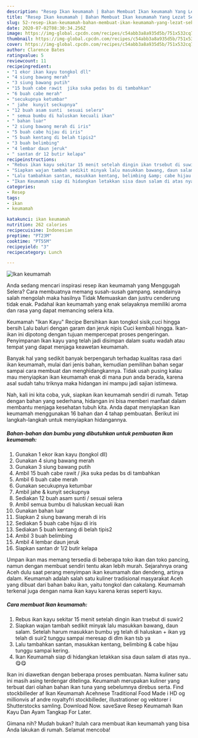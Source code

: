 ```yaml
---
description: "Resep Ikan keumamah | Bahan Membuat Ikan keumamah Yang Lezat Sekali"
title: "Resep Ikan keumamah | Bahan Membuat Ikan keumamah Yang Lezat Sekali"
slug: 52-resep-ikan-keumamah-bahan-membuat-ikan-keumamah-yang-lezat-sekali
date: 2020-07-02T08:30:34.256Z
image: https://img-global.cpcdn.com/recipes/c54abb3a8a935d5b/751x532cq70/ikan-keumamah-foto-resep-utama.jpg
thumbnail: https://img-global.cpcdn.com/recipes/c54abb3a8a935d5b/751x532cq70/ikan-keumamah-foto-resep-utama.jpg
cover: https://img-global.cpcdn.com/recipes/c54abb3a8a935d5b/751x532cq70/ikan-keumamah-foto-resep-utama.jpg
author: Clarence Bates
ratingvalue: 5
reviewcount: 11
recipeingredient:
- "1 ekor ikan kayu tongkol dll"
- "4 siung bawang merah"
- "3 siung bawang putih"
- "15 buah cabe rawit  jika suka pedas bs di tambahkan"
- "6 buah cabe merah"
- "secukupnya ketumbar"
- " jahe  kunyit seckupnya"
- "12 buah asam sunti  sesuai selera"
- " semua bumbu di haluskan kecuali ikan"
- " bahan luar"
- "2 siung bawang merah di iris"
- "5 buah cabe hijau di iris"
- "5 buah kentang di belah tipis2"
- "3 buah belimbing"
- "4 lembar daun jeruk"
- " santan dr 12 butir kelapa"
recipeinstructions:
- "Rebus ikan kayu sekitar 15 menit setelah dingin ikan trsebut di suwir2"
- "Siapkan wajan tambah sedikit minyak lalu masukkan bawang, daun salam. Setelah harum masukkan bumbu yg telah di haluskan + ikan yg telah di suir2 tunggu sampai meresap di dlm ikan tsb ya"
- "Lalu tambahkan santan, masukkan kentang, belimbing &amp; cabe hijau tunggu sampai kering."
- "Ikan Keumamah siap di hidangkan letakkan sisa daun salam di atas nya.. 😋😋"
categories:
- Resep
tags:
- ikan
- keumamah

katakunci: ikan keumamah 
nutrition: 262 calories
recipecuisine: Indonesian
preptime: "PT23M"
cooktime: "PT55M"
recipeyield: "3"
recipecategory: Lunch

---
```



![Ikan keumamah](https://img-global.cpcdn.com/recipes/c54abb3a8a935d5b/751x532cq70/ikan-keumamah-foto-resep-utama.jpg)

Anda sedang mencari inspirasi resep ikan keumamah yang Menggugah Selera? Cara membuatnya memang susah-susah gampang. seandainya salah mengolah maka hasilnya Tidak Memuaskan dan justru cenderung tidak enak. Padahal ikan keumamah yang enak selayaknya memiliki aroma dan rasa yang dapat memancing selera kita.

Keumamah &#34;Ikan Kayu&#34; Recipe Bersihkan ikan tongkol sisik,cuci hingga bersih Lalu baluri dengan garam dan jeruk nipis Cuci kembali hingga. Ikan-ikan ini dipotong dengan tujuan mempercepat proses pengeringan. Penyimpanan Ikan kayu yang telah jadi disimpan dalam suatu wadah atau tempat yang dapat menjaga keawetan keumamah.

Banyak hal yang sedikit banyak berpengaruh terhadap kualitas rasa dari ikan keumamah, mulai dari jenis bahan, kemudian pemilihan bahan segar sampai cara membuat dan menghidangkannya. Tidak usah pusing kalau mau menyiapkan ikan keumamah enak di mana pun anda berada, karena asal sudah tahu triknya maka hidangan ini mampu jadi sajian istimewa.


Nah, kali ini kita coba, yuk, siapkan ikan keumamah sendiri di rumah. Tetap dengan bahan yang sederhana, hidangan ini bisa memberi manfaat dalam membantu menjaga kesehatan tubuh kita. Anda dapat menyiapkan Ikan keumamah menggunakan 16 bahan dan 4 tahap pembuatan. Berikut ini langkah-langkah untuk menyiapkan hidangannya.

<!--inarticleads1-->

##### Bahan-bahan dan bumbu yang dibutuhkan untuk pembuatan Ikan keumamah:

1. Gunakan 1 ekor ikan kayu (tongkol dll)
1. Gunakan 4 siung bawang merah
1. Gunakan 3 siung bawang putih
1. Ambil 15 buah cabe rawit / jika suka pedas bs di tambahkan
1. Ambil 6 buah cabe merah
1. Gunakan secukupnya ketumbar
1. Ambil  jahe &amp; kunyit seckupnya
1. Sediakan 12 buah asam sunti / sesuai selera
1. Ambil  semua bumbu di haluskan kecuali ikan
1. Gunakan  bahan luar
1. Siapkan 2 siung bawang merah di iris
1. Sediakan 5 buah cabe hijau di iris
1. Sediakan 5 buah kentang di belah tipis2
1. Ambil 3 buah belimbing
1. Ambil 4 lembar daun jeruk
1. Siapkan  santan dr 1/2 butir kelapa


Umpan ikan mas memang tersedia di beberapa toko ikan dan toko pancing, namun dengan membuat sendiri tentu akan lebih murah. Sejarahnya orang Aceh dulu saat perang menyimpan ikan keumamah dan dendeng, artinya dalam. Keumamah adalah salah satu kuliner tradisional masyarakat Aceh yang dibuat dari bahan baku ikan, yaitu tongkol dan cakalang. Keumamah terkenal juga dengan nama ikan kayu karena keras seperti kayu. 

<!--inarticleads2-->

##### Cara membuat Ikan keumamah:

1. Rebus ikan kayu sekitar 15 menit setelah dingin ikan trsebut di suwir2
1. Siapkan wajan tambah sedikit minyak lalu masukkan bawang, daun salam. Setelah harum masukkan bumbu yg telah di haluskan + ikan yg telah di suir2 tunggu sampai meresap di dlm ikan tsb ya
1. Lalu tambahkan santan, masukkan kentang, belimbing &amp; cabe hijau tunggu sampai kering.
1. Ikan Keumamah siap di hidangkan letakkan sisa daun salam di atas nya.. 😋😋


Ikan ini diawetkan dengan beberapa proses pembuatan. Nama kuliner satu ini masih asing terdengar ditelinga. Keumamah merupakan kuliner yang terbuat dari olahan bahan ikan tuna yang sebelumnya direbus serta. Find stockbilleder af Ikan Keumamah Acehnese Traditional Food Made i HD og millionvis af andre royaltyfri stockbilleder, illustrationer og vektorer i Shutterstocks samling. Download Now. saveSave Resep Keumamah Ikan Kayu Dan Ayam Tangkap For Later. 

Gimana nih? Mudah bukan? Itulah cara membuat ikan keumamah yang bisa Anda lakukan di rumah. Selamat mencoba!
